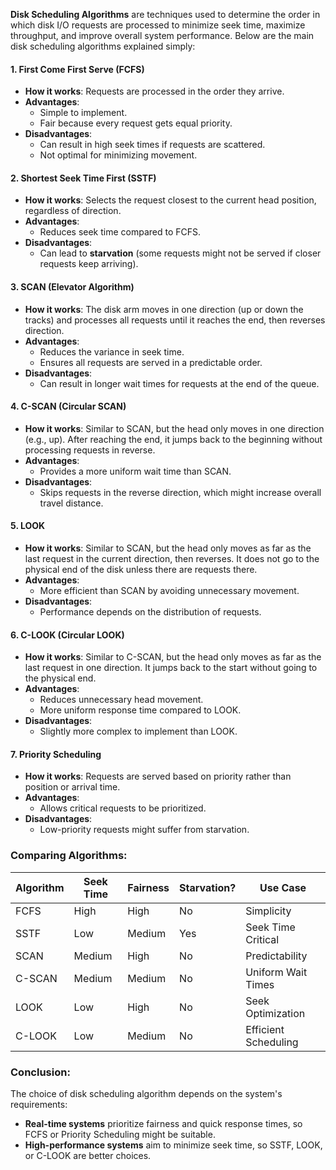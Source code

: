 **Disk Scheduling Algorithms** are techniques used to determine the order in which disk I/O requests are processed to minimize seek time, maximize throughput, and improve overall system performance. Below are the main disk scheduling algorithms explained simply:

#### 1. First Come First Serve (FCFS)
- **How it works**: Requests are processed in the order they arrive.
- **Advantages**:
    - Simple to implement.
    - Fair because every request gets equal priority.
- **Disadvantages**:
    - Can result in high seek times if requests are scattered.
    - Not optimal for minimizing movement.


#### 2. Shortest Seek Time First (SSTF)
- **How it works**: Selects the request closest to the current head position, regardless of direction.
- **Advantages**:
    - Reduces seek time compared to FCFS.
- **Disadvantages**:
    - Can lead to **starvation** (some requests might not be served if closer requests keep arriving).


#### 3. SCAN (Elevator Algorithm)
- **How it works**: The disk arm moves in one direction (up or down the tracks) and processes all requests until it reaches the end, then reverses direction.
- **Advantages**:
    - Reduces the variance in seek time.
    - Ensures all requests are served in a predictable order.
- **Disadvantages**:
    - Can result in longer wait times for requests at the end of the queue.


#### 4. C-SCAN (Circular SCAN)
- **How it works**: Similar to SCAN, but the head only moves in one direction (e.g., up). After reaching the end, it jumps back to the beginning without processing requests in reverse.
- **Advantages**:
    - Provides a more uniform wait time than SCAN.
- **Disadvantages**:
    - Skips requests in the reverse direction, which might increase overall travel distance.


#### 5. LOOK
- **How it works**: Similar to SCAN, but the head only moves as far as the last request in the current direction, then reverses. It does not go to the physical end of the disk unless there are requests there.
- **Advantages**:
    - More efficient than SCAN by avoiding unnecessary movement.
- **Disadvantages**:
    - Performance depends on the distribution of requests.


#### 6. C-LOOK (Circular LOOK)
- **How it works**: Similar to C-SCAN, but the head only moves as far as the last request in one direction. It jumps back to the start without going to the physical end.
- **Advantages**:
    - Reduces unnecessary head movement.
    - More uniform response time compared to LOOK.
- **Disadvantages**:
    - Slightly more complex to implement than LOOK.


#### 7. Priority Scheduling
- **How it works**: Requests are served based on priority rather than position or arrival time.
- **Advantages**:
    - Allows critical requests to be prioritized.
- **Disadvantages**:
    - Low-priority requests might suffer from starvation.


### Comparing Algorithms:

|**Algorithm**|**Seek Time**|**Fairness**|**Starvation?**|**Use Case**|
|---|---|---|---|---|
|FCFS|High|High|No|Simplicity|
|SSTF|Low|Medium|Yes|Seek Time Critical|
|SCAN|Medium|High|No|Predictability|
|C-SCAN|Medium|Medium|No|Uniform Wait Times|
|LOOK|Low|High|No|Seek Optimization|
|C-LOOK|Low|Medium|No|Efficient Scheduling|

### Conclusion:

The choice of disk scheduling algorithm depends on the system's requirements:
- **Real-time systems** prioritize fairness and quick response times, so FCFS or Priority Scheduling might be suitable.
- **High-performance systems** aim to minimize seek time, so SSTF, LOOK, or C-LOOK are better choices.
  
